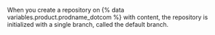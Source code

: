 When you create a repository on {% data variables.product.prodname_dotcom %} with content, the repository is initialized with a single branch, called the default branch.